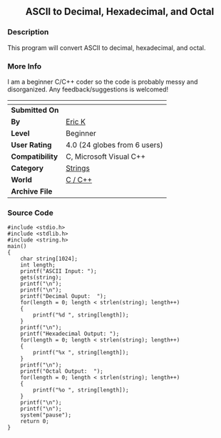 ﻿<div align="center">

## ASCII to Decimal, Hexadecimal, and Octal


</div>

### Description

This program will convert ASCII to decimal, hexadecimal, and octal.
 
### More Info
 
I am a beginner C/C++ coder so the code is probably messy and disorganized. Any feedback/suggestions is welcomed!


<span>             |<span>
---                |---
**Submitted On**   |
**By**             |[Eric K](https://github.com/Planet-Source-Code/PSCIndex/blob/master/ByAuthor/eric-k.md)
**Level**          |Beginner
**User Rating**    |4.0 (24 globes from 6 users)
**Compatibility**  |C, Microsoft Visual C\+\+
**Category**       |[Strings](https://github.com/Planet-Source-Code/PSCIndex/blob/master/ByCategory/strings__3-26.md)
**World**          |[C / C\+\+](https://github.com/Planet-Source-Code/PSCIndex/blob/master/ByWorld/c-c.md)
**Archive File**   |[](https://github.com/Planet-Source-Code/eric-k-ascii-to-decimal-hexadecimal-and-octal__3-5679/archive/master.zip)





### Source Code

```
#include <stdio.h>
#include <stdlib.h>
#include <string.h>
main()
{
	char string[1024];
	int length;
	printf("ASCII Input: ");
	gets(string);
	printf("\n");
	printf("\n");
	printf("Decimal Ouput:  ");
	for(length = 0; length < strlen(string); length++)
	{
		printf("%d ", string[length]);
	}
	printf("\n");
	printf("Hexadecimal Output: ");
	for(length = 0; length < strlen(string); length++)
	{
		printf("%x ", string[length]);
	}
	printf("\n");
	printf("Octal Output:  ");
	for(length = 0; length < strlen(string); length++)
	{
		printf("%o ", string[length]);
	}
	printf("\n");
	printf("\n");
	system("pause");
	return 0;
}
```


